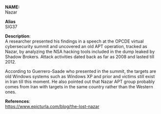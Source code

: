 **NAME:**  
Nazar
  
**Alias**  
SIG37

**Description**:   
A researcher presented his findings in a speech at the OPCDE virtual cybersecurity summit and uncovered an old APT operation, tracked as Nazar, by analyzing the NSA hacking tools included in the dump leaked by Shadow Brokers. Attack activities dated back as far as 2008 and lasted till 2012.

According to Guerrero-Saade who presented in the summit, the targets are old Windows systems such as Windows XP and prior and victims still exist in Iran till this moment. He also pointed out that Nazar APT group probably comes from Iran with targets in the same country rather than the Western ones.


**References**:  
https://www.epicturla.com/blog/the-lost-nazar

